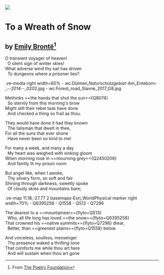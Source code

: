 [![](https://v3.juncture-digital.org/images/wb.svg)](https://v3.juncture-digital.org/wb)

# To a Wreath of Snow
## by [Emily Brontë](Q80137)[^1]
[^1]: From [The Poetry Foundation](https://www.poetryfoundation.org/poems/161908/to-a-wreath-of-snow)

O transient voyager of heaven!<br/>
&nbsp;&nbsp;O silent sign of winter skies!<br/> 
What adverse wind thy sail has driven<br/>
&nbsp;&nbsp;To dungeons where a prisoner lies?


.ve-media right width=60%
    -  wc:Dülmen,_Naturschutzgebiet_-Am_Enteborn-_--_2014_--_0202.jpg
    -  wc:Forest_road_Slavne_2017_G8.jpg 
    
Methinks ==the hands that shut the sun=={Q8074} <br/>
⁠&nbsp;&nbsp;So sternly from this morning's brow<br/>
Might still their rebel task have done<br/>
&nbsp;&nbsp;And checked a thing so frail as thou.<br/>

They would have done it had they known<br/>
&nbsp;&nbsp;The talisman that dwelt in thee,<br/>
For all the suns that ever shone<br/>
&nbsp;&nbsp;Have never been so kind to me!<br/>

For many a week, and many a day<br/>
&nbsp;&nbsp;My heart was weighed with sinking gloom<br/>
When morning rose in ==mourning grey=={Q2450206}<br/>
&nbsp;&nbsp;And faintly lit my prison room<br/>

But angel like, when I awoke,<br/>
&nbsp;&nbsp;Thy silvery form, so soft and fair<br/>
Shining through darkness, sweetly spoke<br/>
&nbsp;&nbsp;Of cloudy skies and mountains bare;<br/>

.ve-map 11.18,-27.77 2 basemaps-Esri_WorldPhysical marker right width=70%
    - Q6395256 
    - Q1558 
    - Q513 
    - Q7296 
    
The dearest to a ==mountaineer=={flyto=Q513}<br/>
&nbsp;&nbsp;Who, all life long has loved ==the snow=={flyto=Q6395256}<br/>
That crowned his ==native summits=={flyto=Q7296} drear,<br/>
&nbsp;&nbsp;⁠Better, than ==greenest plains=={flyto=Q1558} below.<br/>

And voiceless, soulless, messenger<br/>
&nbsp;&nbsp;Thy presence waked a thrilling tone<br/>
That comforts me while thou art here<br/>
&nbsp;&nbsp;⁠And will sustain when thou art gone<br/>

